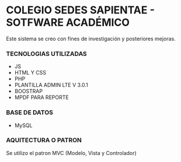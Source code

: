 # COLEGIO SEDES SAPIENTAE - SOTFWARE ACADÉMICO

Este sistema se creo con fines de investigación y posteriores mejoras.

### TECNOLOGIAS UTILIZADAS
- JS
- HTML Y CSS
- PHP
- PLANTILLA ADMIN LTE V 3.0.1
- BOOSTRAP
- MPDF PARA REPORTE 

### BASE DE DATOS
- MySQL

### AQUITECTURA O PATRON

Se utilizo el patron MVC (Modelo, Vista y Controlador)


